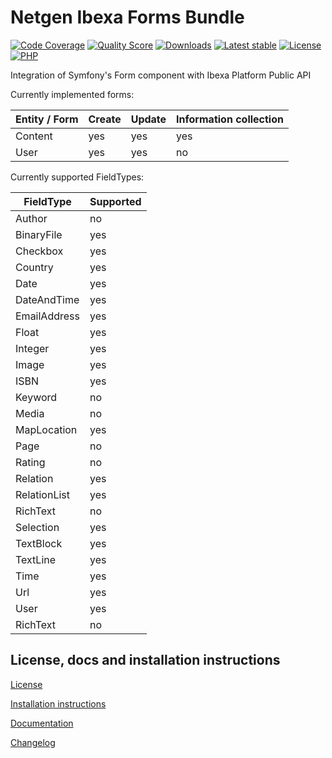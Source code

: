 Netgen Ibexa Forms Bundle
=========================

[![Code Coverage](https://img.shields.io/codecov/c/github/netgen/ibexa-forms-bundle.svg?style=flat-square)](https://codecov.io/gh/netgen/ibexa-forms-bundle)
[![Quality Score](https://img.shields.io/scrutinizer/g/netgen/ibexa-forms-bundle.svg?style=flat-square)](https://scrutinizer-ci.com/g/netgen/ibexa-forms-bundle)
[![Downloads](https://img.shields.io/packagist/dt/netgen/ibexa-forms-bundle.svg?style=flat-square)](https://packagist.org/packages/netgen/ibexa-forms-bundle/stats)
[![Latest stable](https://img.shields.io/packagist/v/netgen/ibexa-forms-bundle.svg?style=flat-square)](https://packagist.org/packages/netgen/ibexa-forms-bundle)
[![License](https://img.shields.io/github/license/netgen/ibexa-forms-bundle.svg?style=flat-square)](LICENSE)
[![PHP](https://img.shields.io/badge/php-%3E%3D%205.6-8892BF.svg?style=flat-square)](https://secure.php.net/)

Integration of Symfony's Form component with Ibexa Platform Public API

Currently implemented forms:

| Entity / Form             | Create | Update | Information collection
| ------------- | --- | --- | ---
| Content      | yes | yes | yes
| User      | yes | yes | no

Currently supported FieldTypes:

| FieldType    | Supported
|--------------| ---
| Author       | no
| BinaryFile   | yes
| Checkbox     | yes
| Country      | yes
| Date         | yes
| DateAndTime  | yes
| EmailAddress | yes
| Float        | yes
| Integer      | yes
| Image        | yes
| ISBN         | yes
| Keyword      | no
| Media        | no
| MapLocation  | yes
| Page         | no
| Rating       | no
| Relation     | yes
| RelationList | yes
| RichText     | no
| Selection    | yes
| TextBlock    | yes
| TextLine     | yes
| Time         | yes
| Url          | yes
| User         | yes
| RichText     | no

License, docs and installation instructions
-------------------------------------------

[License](LICENSE)

[Installation instructions](doc/INSTALL.md)

[Documentation](doc/DOC.md)

[Changelog](doc/CHANGELOG.md)
